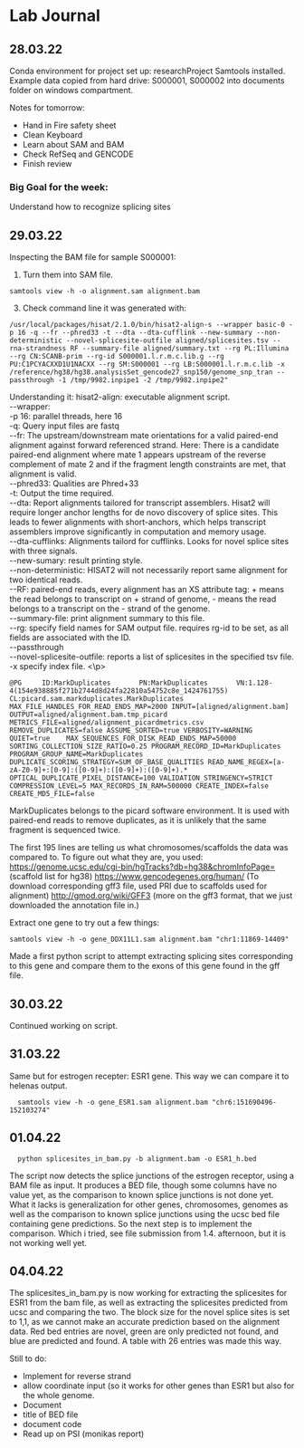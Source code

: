 # Lab Journal 

## 28.03.22

Conda environment for project set up: researchProject
Samtools installed.
Example data copied from hard drive: S000001, S000002
into documents folder on windows compartment.

Notes for tomorrow:
- Hand in Fire safety sheet
- Clean Keyboard
- Learn about SAM and BAM
- Check RefSeq and GENCODE
- Finish review

### Big Goal for the week:
Understand how to recognize splicing sites

## 29.03.22

Inspecting the BAM file for sample S000001:
1. Turn them into SAM file.

```shell
samtools view -h -o alignment.sam alignment.bam
```

3. Check command line it was generated with:

```shell
/usr/local/packages/hisat/2.1.0/bin/hisat2-align-s --wrapper basic-0 -p 16 -q --fr --phred33 -t --dta --dta-cufflink --new-summary --non-deterministic --novel-splicesite-outfile aligned/splicesites.tsv --rna-strandness RF --summary-file aligned/summary.txt --rg PL:Illumina --rg CN:SCANB-prim --rg-id S000001.l.r.m.c.lib.g --rg PU:C1PCYACXXD1U1NACXX --rg SM:S000001 --rg LB:S000001.l.r.m.c.lib -x /reference/hg38/hg38.analysisSet_gencode27_snp150/genome_snp_tran --passthrough -1 /tmp/9982.inpipe1 -2 /tmp/9982.inpipe2"
```

<p>
Understanding it:
hisat2-align: executable alignment script.
<br>--wrapper:
<br>-p 16: parallel threads, here 16
<br>-q: Query input files are fastq
<br>--fr: The upstream/downstream mate orientations for a valid paired-end alignment against forward referenced strand. Here: There is a candidate paired-end alignment where mate 1 appears upstream of the reverse complement of mate 2 and if the fragment length constraints are met, that alignment is valid.
<br>--phred33: Qualities are Phred+33
<br>-t: Output the time required.
<br>--dta: Report alignments tailored for transcript assemblers. Hisat2 will require longer anchor lengths for de novo discovery of splice sites. This leads to fewer alignments with short-anchors, which helps transcript assemblers improve significantly in computation and memory usage.
<br>--dta-cufflinks: Alignments tailord for cufflinks. Looks for novel splice sites with three signals.
<br>--new-sumary: result printing style.
<br>--non-deterministic: HISAT2 will not necessarily report same alignment for two identical reads.
<br>--RF: paired-end reads, every alignment has an XS attribute tag: + means the read belongs to transcript on + strand of genome, - means the read belongs to a transcript on the - strand of the genome.
<br>--summary-file: print alignment summary to this file.
<br>--rg: specify field names for SAM output file. requires rg-id to be set, as all fields are associated with the ID.
<br>--passthrough
<br>--novel-splicesite-outfile: reports a list of splicesites in the specified tsv file.
<br>-x specify index file.
<\p>

```shell
@PG     ID:MarkDuplicates       PN:MarkDuplicates       VN:1.128-4(154e938885f271b2744d8d24fa22810a54752c8e_1424761755) CL:picard.sam.markduplicates.MarkDuplicates MAX_FILE_HANDLES_FOR_READ_ENDS_MAP=2000 INPUT=[aligned/alignment.bam] OUTPUT=aligned/alignment.bam.tmp_picard METRICS_FILE=aligned/alignment_picardmetrics.csv REMOVE_DUPLICATES=false ASSUME_SORTED=true VERBOSITY=WARNING QUIET=true    MAX_SEQUENCES_FOR_DISK_READ_ENDS_MAP=50000 SORTING_COLLECTION_SIZE_RATIO=0.25 PROGRAM_RECORD_ID=MarkDuplicates PROGRAM_GROUP_NAME=MarkDuplicates DUPLICATE_SCORING_STRATEGY=SUM_OF_BASE_QUALITIES READ_NAME_REGEX=[a-zA-Z0-9]+:[0-9]:([0-9]+):([0-9]+):([0-9]+).* OPTICAL_DUPLICATE_PIXEL_DISTANCE=100 VALIDATION_STRINGENCY=STRICT COMPRESSION_LEVEL=5 MAX_RECORDS_IN_RAM=500000 CREATE_INDEX=false CREATE_MD5_FILE=false
```

MarkDuplicates belongs to the picard software environment. It is used with paired-end reads to remove duplicates, as it is unlikely that the same fragment is sequenced twice.

The first 195 lines are telling us what chromosomes/scaffolds the data was compared to.
To figure out what they are, you used:
https://genome.ucsc.edu/cgi-bin/hgTracks?db=hg38&chromInfoPage= (scaffold list for hg38)
https://www.gencodegenes.org/human/ (To download corresponding gff3 file, used PRI due to scaffolds used for alignment)
http://gmod.org/wiki/GFF3 (more on the gff3 format, that we just downloaded the annotation file in.)

  Extract one gene to try out a few things:

  ```shell
  samtools view -h -o gene_DDX11L1.sam alignment.bam "chr1:11869-14409"
  ```

  Made a first python script to attempt extracting splicing sites corresponding to this gene and compare them to the exons of this gene found in the gff file.

 ## 30.03.22
  Continued working on script.

## 31.03.22
  Same but for estrogen recepter: ESR1 gene. This way we can compare it to helenas output.
  ```shell
    samtools view -h -o gene_ESR1.sam alignment.bam "chr6:151690496-152103274"
  ```

## 01.04.22
```shell
  python splicesites_in_bam.py -b alignment.bam -o ESR1_h.bed
```

The script now detects the splice junctions of the estrogen receptor, using a BAM file as input. It produces a BED file, though some columns have no value yet, as the comparison to known splice junctions is not done yet.
What it lacks is generalization for other genes, chromosomes, genomes as well as the comparison to known splice junctions using the ucsc bed file containing gene predictions.
So the next step is to implement the comparison.
Which i tried, see file submission from 1.4. afternoon, but it is not working well yet.

## 04.04.22
The splicesites_in_bam.py is now working for extracting the splicesites for ESR1 from the bam file, as well as extracting the splicesites predicted from ucsc and comparing the two. The block size for the novel splice sites is set to 1,1, as we cannot make an accurate prediction based on the alignment data.
Red bed entries are novel, green are only predicted not found, and blue are predicted and found. A table with 26 entries was made this way.

Still to do:
  - Implement for reverse strand
  - allow coordinate input (so it works for other genes than ESR1 but also for the whole genome.
  - Document
  - title of BED file
  - document code
  - Read up on PSI (monikas report)
